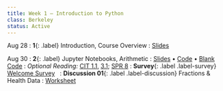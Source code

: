 ```yaml
---
title: Week 1 — Introduction to Python
class: Berkeley
status: Active
---
```


Aug 28
: **1**{: .label} Introduction, Course Overview
  : [Slides](https://docs.google.com/presentation/d/1wfqq-EibkDL8Nm6HZwWHeSi9Lp3jvJrspRjc6dDwb2k/edit?usp=sharing)



Aug 30
: **2**{: .label} Jupyter Notebooks, Arithmetic
  : [Slides](https://docs.google.com/presentation/d/1gNuqPGWGP726pdp2Wv4f7N9ygoxfFrI5dHpDldqpoCM/edit?usp=sharing) &#8226; [Code](https://datahub.berkeley.edu/hub/user-redirect/git-pull?repo=https%3A%2F%2Fgithub.com%2Fdata-6-berkeley%2Fmaterials-fa24&branch=main&urlpath=tree%2Fmaterials-fa24%2Flectures%2Flec02%2Flec02.ipynb) &#8226; [Blank Code](https://datahub.berkeley.edu/hub/user-redirect/git-pull?repo=https%3A%2F%2Fgithub.com%2Fdata-6-berkeley%2Fmaterials-fa24&branch=main&urlpath=tree%2Fmaterials-fa24%2Flectures%2Flec02%2Flec02-blank.ipynb)
: *Optional Reading:* [CIT 1.1](https://inferentialthinking.com/chapters/01/1/intro.html), [3.1](https://inferentialthinking.com/chapters/03/1/Expressions.html); [SPR 8](https://cs.stanford.edu/people/nick/py/python-math.html)
: **Survey**{: .label .label-survey} [Welcome Survey](https://docs.google.com/forms/d/e/1FAIpQLSdIeC6iGTiVL0yMGbZIpUFd1Kj_ikGyX2rOFXxfPEZ14CIl-g/viewform) &nbsp;
: **Discussion 01**{: .label .label-discussion} Fractions & Health Data
  : [Worksheet](https://drive.google.com/file/d/1NytVp4FVwHsKJlUtHYGhbrQNGPmYNGqq/view?usp=sharing)
  <!-- &#8226; [Solutions](./assignments/disc01-sols.pdf) -->

